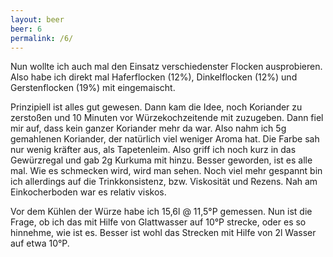 ```yaml
---
layout: beer
beer: 6
permalink: /6/
---
```


Nun wollte ich auch mal den Einsatz verschiedenster Flocken ausprobieren. Also habe ich direkt mal Haferflocken (12%), Dinkelflocken (12%) und Gerstenflocken (19%) mit eingemaischt.

Prinzipiell ist alles gut gewesen. Dann kam die Idee, noch Koriander zu zerstoßen und 10 Minuten vor Würzekochzeitende mit zuzugeben. Dann fiel mir auf, dass kein ganzer Koriander mehr da war. Also nahm ich 5g gemahlenen Koriander, der natürlich viel weniger Aroma hat. Die Farbe sah nur wenig kräfter aus, als Tapetenleim. Also griff ich noch kurz in das Gewürzregal und gab 2g Kurkuma mit hinzu. Besser geworden, ist es alle mal. Wie es schmecken wird, wird man sehen. Noch viel mehr gespannt bin ich allerdings auf die Trinkkonsistenz, bzw. Viskosität und Rezens. Nah am Einkocherboden war es relativ viskos.

Vor dem Kühlen der Würze habe ich 15,6l @ 11,5°P gemessen. Nun ist die Frage, ob ich das mit Hilfe von Glattwasser auf 10°P strecke, oder es so hinnehme, wie ist es. Besser ist wohl das Strecken mit Hilfe von 2l Wasser auf etwa 10°P.
